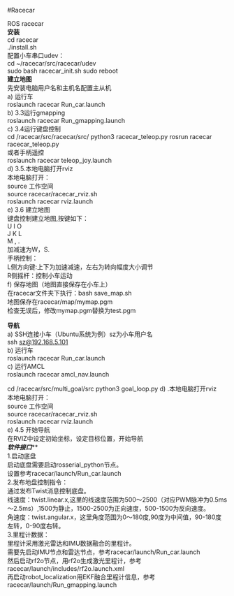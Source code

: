 #Racecar

ROS racecar  
************************安装************************  
cd racecar  
./install.sh  
配置小车串口udev：  
cd  ~/racecar/src/racecar/udev  
sudo  bash racecar_init.sh 
sudo reboot  
**********************建立地图**********************  
先安装电脑用户名和主机名配置主从机  
a) 运行车  
roslaunch racecar Run_car.launch  
b) 3.3运行gmapping  
roslaunch racecar Run_gmapping.launch  
c) 3.4运行键盘控制  
cd /racecar/src/racecar/src/
python3 racecar_teleop.py
rosrun racecar racecar_teleop.py  
或者手柄遥控  
roslaunch racecar teleop_joy.launch  
d) 3.5.本地电脑打开rviz  
本地电脑打开：  
source  工作空间  
source racecar/racecar_rviz.sh  
roslaunch racecar rviz.launch  
e) 3.6 建立地图  
键盘控制建立地图,按键如下：  
U	I 	O  
J	K	L  
M	, 	.  
加减速为W，S.  
手柄控制：  
L侧方向键:上下为加速减速，左右为转向幅度大小调节  
R侧摇杆：控制小车运动  
f) 保存地图（地图直接保存在小车上）  
在racecar文件夹下执行：bash save_map.sh  
地图保存在racecar/map/mymap.pgm  
检查无误后，修改mymap.pgm替换为test.pgm  

************************导航************************  
a) SSH连接小车（Ubuntu系统为例）sz为小车用户名  
ssh sz@192.168.5.101  
b) 运行车  
roslaunch racecar Run_car.launch  
c) 运行AMCL  
roslaunch racecar amcl_nav.launch

cd /racecar/src/multi_goal/src
python3 goal_loop.py
d) .本地电脑打开rviz  
本地电脑打开：  
source  工作空间  
source racecar/racecar_rviz.sh  
roslaunch racecar rviz.launch  
e) 4.5 开始导航   
在RVIZ中设定初始坐标，设定目标位置，开始导航  
*********************软件接口***********************  
1.启动底盘  
	启动底盘需要启动rosserial_python节点。  
	设置参考racecar/launch/Run_car.launch  
2.发布地盘控制指令：  
	通过发布Twist消息控制底盘。  
	线速度：twist.linear.x,这里的线速度范围为500～2500（对应PWM脉冲为0.5ms～2.5ms）,1500为静止，1500-2500为正向速度，500-1500为反向速度。  
	角速度：twist.angular.x，这里角度范围为0～180度,90度为中间值，90-180度左转，0-90度右转。  
3.里程计数据：  
	里程计采用激光雷达和IMU数据融合的里程计。  
	需要先启动IMU节点和雷达节点，参考racecar/launch/Run_car.launch  
	然后启动rf2o节点，用rf2o生成激光里程计，参考racecar/launch/includes/rf2o.launch.xml  
	再启动robot_localization用EKF融合里程计信息，参考racecar/launch/Run_gmapping.launch  
	


						
	
